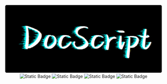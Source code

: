 
<div align="center">
    <img src="static/images/readme.png" alt="logo"><br>
    <img alt="Static Badge" src="https://img.shields.io/badge/writer-nonfan-blue">
    <img alt="Static Badge" src="https://img.shields.io/badge/docs-javascript-orange">
    <img alt="Static Badge" src="https://img.shields.io/badge/version-1.0.0-yellow">
    <img alt="Static Badge" src="https://img.shields.io/github/license/nonfan/javascript-docs">
</div>